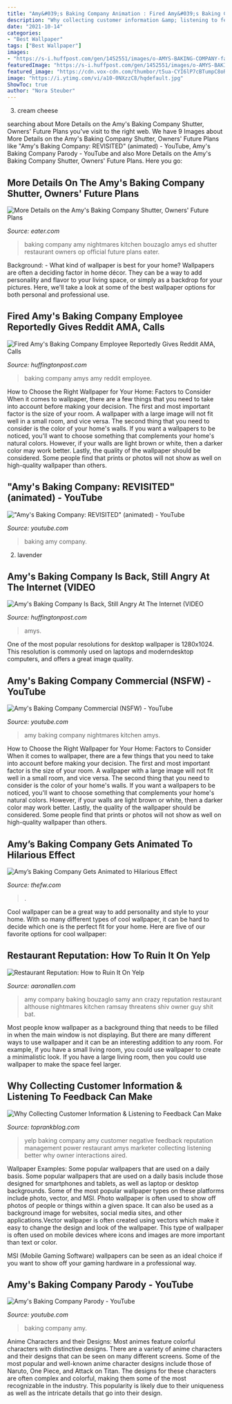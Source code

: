 ```yaml
---
title: "Amy&#039;s Baking Company Animation : Fired Amy&#039;s Baking Company Employee Reportedly Gives Reddit Ama, Calls"
description: "Why collecting customer information &amp; listening to feedback can make"
date: "2021-10-14"
categories:
- "Best Wallpaper"
tags: ["Best Wallpaper"]
images:
- "https://s-i.huffpost.com/gen/1452551/images/o-AMYS-BAKING-COMPANY-facebook.jpg"
featuredImage: "https://s-i.huffpost.com/gen/1452551/images/o-AMYS-BAKING-COMPANY-facebook.jpg"
featured_image: "https://cdn.vox-cdn.com/thumbor/t5ua-CYI6lP7cBTumpC8oRqsS0k=/248x0:4276x3021/1200x800/filters:focal(248x0:4276x3021)/cdn.vox-cdn.com/uploads/chorus_image/image/46744842/amys-baking-company-shutter.0.0.jpg"
image: "https://i.ytimg.com/vi/a10-0NXzzC8/hqdefault.jpg"
ShowToc: true
author: "Nora Steuber"
---
```



3. cream cheese 

	

		
searching about More Details on the Amy&#039;s Baking Company Shutter, Owners&#039; Future Plans you've visit to the right web. We have 9 Images about More Details on the Amy&#039;s Baking Company Shutter, Owners&#039; Future Plans like &quot;Amy&#039;s Baking Company: REVISITED&quot; (animated) - YouTube, Amy&#039;s Baking Company Parody - YouTube and also More Details on the Amy&#039;s Baking Company Shutter, Owners&#039; Future Plans. Here you go:
		
    
## More Details On The Amy&#039;s Baking Company Shutter, Owners&#039; Future Plans

<img loading=lazy src="https://cdn.vox-cdn.com/thumbor/t5ua-CYI6lP7cBTumpC8oRqsS0k=/248x0:4276x3021/1200x800/filters:focal(248x0:4276x3021)/cdn.vox-cdn.com/uploads/chorus_image/image/46744842/amys-baking-company-shutter.0.0.jpg" onerror="this.onerror=null;this.src='https://tse3.mm.bing.net/th?id=OIP.fW7R-6AvrA8qTqLPZhb6eAHaE8&amp;pid=15.1';" alt="More Details on the Amy&#039;s Baking Company Shutter, Owners&#039; Future Plans">

_Source: eater.com_

>baking company amy nightmares kitchen bouzaglo amys ed shutter restaurant owners op official future plans eater. 

	

Background: - What kind of wallpaper is best for your home?
Wallpapers are often a deciding factor in home décor. They can be a way to add personality and flavor to your living space, or simply as a backdrop for your pictures. Here, we'll take a look at some of the best wallpaper options for both personal and professional use.

    
## Fired Amy&#039;s Baking Company Employee Reportedly Gives Reddit AMA, Calls

<img loading=lazy src="http://i.huffpost.com/gen/1142593/images/o-AMYS-BAKING-COMPANY-EMPLOYEE-REDDIT-facebook.jpg" onerror="this.onerror=null;this.src='https://tse2.mm.bing.net/th?id=OIP.uZt_eSMAdE2f6bl9Cz_gWwHaEo&amp;pid=15.1';" alt="Fired Amy&#039;s Baking Company Employee Reportedly Gives Reddit AMA, Calls">

_Source: huffingtonpost.com_

>baking company amys amy reddit employee. 

	

How to Choose the Right Wallpaper for Your Home: Factors to Consider
When it comes to wallpaper, there are a few things that you need to take into account before making your decision. The first and most important factor is the size of your room. A wallpaper with a large image will not fit well in a small room, and vice versa. 
The second thing that you need to consider is the color of your home's walls. If you want a wallpapers to be noticed, you'll want to choose something that complements your home's natural colors. However, if your walls are light brown or white, then a darker color may work better. 
Lastly, the quality of the wallpaper should be considered. Some people find that prints or photos will not show as well on high-quality wallpaper than others.

    
## &quot;Amy&#039;s Baking Company: REVISITED&quot; (animated) - YouTube

<img loading=lazy src="https://i.ytimg.com/vi/RiX5rc4lw0c/maxresdefault.jpg" onerror="this.onerror=null;this.src='https://tse4.mm.bing.net/th?id=OIP._LCb9atsNOAktWaO_QMOGgHaEK&amp;pid=15.1';" alt="&quot;Amy&#039;s Baking Company: REVISITED&quot; (animated) - YouTube">

_Source: youtube.com_

>baking amy company. 

	

2. lavender 

    
## Amy&#039;s Baking Company Is Back, Still Angry At The Internet (VIDEO

<img loading=lazy src="https://s-i.huffpost.com/gen/1452551/images/o-AMYS-BAKING-COMPANY-facebook.jpg" onerror="this.onerror=null;this.src='https://tse1.mm.bing.net/th?id=OIP.RDo7KfgSTnzdBOb8jlrwYgHaDt&amp;pid=15.1';" alt="Amy&#039;s Baking Company Is Back, Still Angry At The Internet (VIDEO">

_Source: huffingtonpost.com_

>amys. 

	

One of the most popular resolutions for desktop wallpaper is 1280x1024. This resolution is commonly used on laptops and moderndesktop computers, and offers a great image quality.

    
## Amy&#039;s Baking Company Commercial (NSFW) - YouTube

<img loading=lazy src="https://i.ytimg.com/vi/ZpUl4oVzLI4/hqdefault.jpg" onerror="this.onerror=null;this.src='https://tse1.mm.bing.net/th?id=OIP.btBmOEGenptRXMGRvduCYwHaFj&amp;pid=15.1';" alt="Amy&#039;s Baking Company Commercial (NSFW) - YouTube">

_Source: youtube.com_

>amy baking company nightmares kitchen amys. 

	

How to Choose the Right Wallpaper for Your Home: Factors to Consider
When it comes to wallpaper, there are a few things that you need to take into account before making your decision. The first and most important factor is the size of your room. A wallpaper with a large image will not fit well in a small room, and vice versa. 
The second thing that you need to consider is the color of your home's walls. If you want a wallpapers to be noticed, you'll want to choose something that complements your home's natural colors. However, if your walls are light brown or white, then a darker color may work better. 
Lastly, the quality of the wallpaper should be considered. Some people find that prints or photos will not show as well on high-quality wallpaper than others.

    
## Amy’s Baking Company Gets Animated To Hilarious Effect

<img loading=lazy src="http://thefw.com/files/2013/05/amy.jpg?w=600&amp;h=0&amp;zc=1&amp;s=0&amp;a=t&amp;q=89" onerror="this.onerror=null;this.src='https://tse1.mm.bing.net/th?id=OIP.vNPDB5Z9INg7llgA8B1oLgHaE8&amp;pid=15.1';" alt="Amy’s Baking Company Gets Animated to Hilarious Effect">

_Source: thefw.com_

>. 

	

Cool wallpaper can be a great way to add personality and style to your home. With so many different types of cool wallpaper, it can be hard to decide which one is the perfect fit for your home. Here are five of our favorite options for cool wallpaper: 

    
## Restaurant Reputation: How To Ruin It On Yelp

<img loading=lazy src="https://aaronallen.com/wp-content/uploads/2013/08/restaurant-reputation-Amys-Baking-Company-copy.jpg" onerror="this.onerror=null;this.src='https://tse2.mm.bing.net/th?id=OIP.w4gR-4uunUYUo6drl0ebiQHaE7&amp;pid=15.1';" alt="Restaurant Reputation: How to Ruin It On Yelp">

_Source: aaronallen.com_

>amy company baking bouzaglo samy ann crazy reputation restaurant althouse nightmares kitchen ramsay threatens shiv owner guy shit bat. 

	

Most people know wallpaper as a background thing that needs to be filled in when the main window is not displaying. But there are many different ways to use wallpaper and it can be an interesting addition to any room. For example, if you have a small living room, you could use wallpaper to create a minimalistic look. If you have a large living room, then you could use wallpaper to make the space feel larger.

    
## Why Collecting Customer Information &amp; Listening To Feedback Can Make

<img loading=lazy src="https://www.toprankblog.com/wp-content/uploads/Amys-Baking-Company-Negative-Yelp-Review-.png" onerror="this.onerror=null;this.src='https://tse2.mm.bing.net/th?id=OIP.LdLiB_pme21HS93iWU6HnAHaKj&amp;pid=15.1';" alt="Why Collecting Customer Information &amp; Listening to Feedback Can Make">

_Source: toprankblog.com_

>yelp baking company amy customer negative feedback reputation management power restaurant amys marketer collecting listening better why owner interactions aired. 

	

Wallpaper Examples: Some popular wallpapers that are used on a daily basis.
Some popular wallpapers that are used on a daily basis include those designed for smartphones and tablets, as well as laptop or desktop backgrounds. Some of the most popular wallpaper types on these platforms include photo, vector, and MSI. 
Photo wallpaper is often used to show off photos of people or things within a given space. It can also be used as a background image for websites, social media sites, and other applications.Vector wallpaper is often created using vectors which make it easy to change the design and look of the wallpaper. This type of wallpaper is often used on mobile devices where icons and images are more important than text or color. 

MSI (Mobile Gaming Software) wallpapers can be seen as an ideal choice if you want to show off your gaming hardware in a professional way.

    
## Amy&#039;s Baking Company Parody - YouTube

<img loading=lazy src="https://i.ytimg.com/vi/a10-0NXzzC8/hqdefault.jpg" onerror="this.onerror=null;this.src='https://tse1.mm.bing.net/th?id=OIP.vDe6doZT1ObxkjpqMLA_QgHaFj&amp;pid=15.1';" alt="Amy&#039;s Baking Company Parody - YouTube">

_Source: youtube.com_

>baking company amy. 

	

Anime Characters and their Designs: Most animes feature colorful characters with distinctive designs.
There are a variety of anime characters and their designs that can be seen on many different screens. Some of the most popular and well-known anime character designs include those of Naruto, One Piece, and Attack on Titan. The designs for these characters are often complex and colorful, making them some of the most recognizable in the industry. This popularity is likely due to their uniqueness as well as the intricate details that go into their design.

